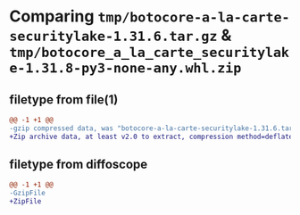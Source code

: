 # Comparing `tmp/botocore-a-la-carte-securitylake-1.31.6.tar.gz` & `tmp/botocore_a_la_carte_securitylake-1.31.8-py3-none-any.whl.zip`

## filetype from file(1)

```diff
@@ -1 +1 @@
-gzip compressed data, was "botocore-a-la-carte-securitylake-1.31.6.tar", last modified: Thu Jul 20 01:20:47 2023, max compression
+Zip archive data, at least v2.0 to extract, compression method=deflate
```

## filetype from diffoscope

```diff
@@ -1 +1 @@
-GzipFile
+ZipFile
```

